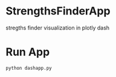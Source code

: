 # StrengthsFinderApp
stregths finder visualization in plotly dash

# Run App

```python dashapp.py```

